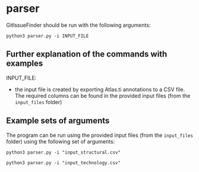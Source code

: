 # parser

GitIssueFinder should be run with the following arguments:
```
python3 parser.py -i INPUT_FILE
```

## Further explanation of the commands with examples

INPUT_FILE:
- the input file is created by exporting Atlas.ti annotations to a CSV file. The required columns can be found in the provided input files (from the ```input_files``` folder)

## Example sets of arguments
The program can be run using the provided input files (from the ```input_files``` folder) using the following set of arguments:
```
python3 parser.py -i "input_structural.csv"
```
```
python3 parser.py -i "input_technology.csv"
```